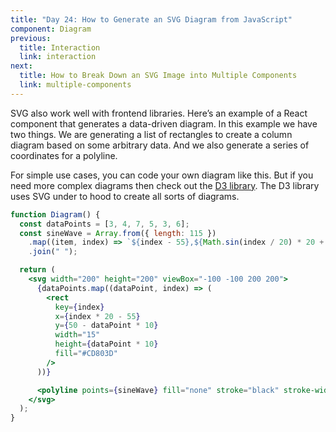 ```yaml
---
title: "Day 24: How to Generate an SVG Diagram from JavaScript"
component: Diagram
previous:
  title: Interaction
  link: interaction
next:
  title: How to Break Down an SVG Image into Multiple Components
  link: multiple-components
---
```


SVG also work well with frontend libraries. Here’s an example of a React component that generates a data-driven diagram. In this example we have two things. We are generating a list of rectangles to create a column diagram based on some arbitrary data. And we also generate a series of coordinates for a polyline.

For simple use cases, you can code your own diagram like this. But if you need more complex diagrams then check out the <a href="https://d3js.org/"  target="_blank" rel="noopener">D3 library</a>. The D3 library uses SVG under to hood to create all sorts of diagrams.

<div class="code-flex">

```jsx
function Diagram() {
  const dataPoints = [3, 4, 7, 5, 3, 6];
  const sineWave = Array.from({ length: 115 })
    .map((item, index) => `${index - 55},${Math.sin(index / 20) * 20 + 10}`)
    .join(" ");

  return (
    <svg width="200" height="200" viewBox="-100 -100 200 200">
      {dataPoints.map((dataPoint, index) => (
        <rect
          key={index}
          x={index * 20 - 55}
          y={50 - dataPoint * 10}
          width="15"
          height={dataPoint * 10}
          fill="#CD803D"
        />
      ))}

      <polyline points={sineWave} fill="none" stroke="black" stroke-width="5" />
    </svg>
  );
}
```

</div>
